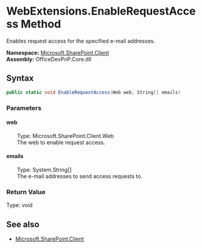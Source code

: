 # WebExtensions.EnableRequestAccess Method  
Enables request access for the specified e-mail addresses.  

**Namespace:** [Microsoft.SharePoint.Client](Microsoft.SharePoint.Client.md)  
**Assembly:** OfficeDevPnP.Core.dll  
## Syntax
```C#
public static void EnableRequestAccess(Web web, String[] emails)
```
### Parameters
#### web  
&emsp;&emsp;Type: Microsoft.SharePoint.Client.Web  
&emsp;&emsp;The web to enable request access.  

#### emails  
&emsp;&emsp;Type: System.String[]  
&emsp;&emsp;The e-mail addresses to send access requests to.  

### Return Value
Type: void  

## See also
- [Microsoft.SharePoint.Client](Microsoft.SharePoint.Client.md)
